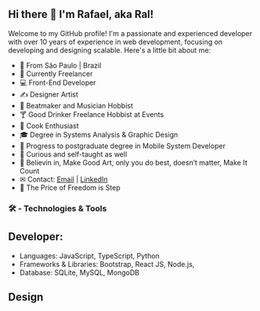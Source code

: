 ## Hi there 👋 I'm Rafael, aka Ral!
Welcome to my GitHub profile! I'm a passionate and experienced developer with over 10 years of experience in web development, focusing on developing and designing scalable. Here's a little bit about me:
- 📍 From São Paulo | Brazil
- 🔭 Currently Freelancer
- 💻 Front-End Developer
- ✍ Designer Artist 
- 🎸 Beatmaker and Musician Hobbist
- 🍸 Good Drinker Freelance Hobbist at Events
- 🔪 Cook Enthusiast
- 🎓 Degree in Systems Analysis & Graphic Design
- 📘 Progress to postgraduate degree in Mobile System Developer
- 💬 Curious and self-taught as well
- 🎨 Believin in, Make Good Art, only you do best, doesn’t matter, Make It Count
- ✉ Contact: <a href="mailto:ralfael.queiroz@live.com">Email</a> | <a href="https://www.linkedin.com/in/rafael-queiroz-4914a0106/">LinkedIn</a>
- 🍃 The Price of Freedom is Step
 
<h3>🛠️<b> - Technologies & Tools</b></h3>

<h2>Developer:</h2>

- Languages: JavaScript, TypeScript, Python
- Frameworks & Libraries: Bootstrap, React JS, Node.js,
- Database: SQLite, MySQL, MongoDB

<h2>Design</h2>
    
<!--
**Ralfael/ralfael** is a ✨ _special_ ✨ repository because its `README.md` (this file) appears on your GitHub profile.

Here are some ideas to get you started:

- 🔭 I’m currently working on ...
- 🌱 I’m currently learning ...
- 👯 I’m looking to collaborate on ...
- 🤔 I’m looking for help with ...
- 💬 Ask me about ...
- 📫 How to reach me: ...
- 😄 Pronouns: ...
- ⚡ Fun fact: ...
-->
